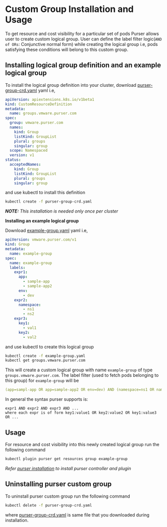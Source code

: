 # Custom Group Installation and Usage

To get resource and cost visibility for a particular set of pods Purser allows user to create custom logical group.
User can define the label filter logic(`AND of ORs`: Conjunctive normal form) while creating the logical group i.e, pods satisfying these conditions will belong to this custom group.

## Installing logical group definition and an example logical group

To install the logical group definition into your cluster, 
download [purser-group-crd.yaml](../cluster/artifacts/purser-group-crd.yaml) yaml i.e,
```yaml
apiVersion: apiextensions.k8s.io/v1beta1
kind: CustomResourceDefinition
metadata:
  name: groups.vmware.purser.com
spec:
  group: vmware.purser.com
  names:
    kind: Group
    listKind: GroupList
    plural: groups
    singular: group
  scope: Namespaced
  version: v1
status:
  acceptedNames:
    kind: Group
    listKind: GroupList
    plural: groups
    singular: group
```
and use kubectl to install this definition
```bash
kubectl create -f purser-group-crd.yaml
```
_**NOTE:** This installation is needed only once per cluster_

**Installing an example logical group**

Download [example-group.yaml](../cluster/artifacts/example-group.yaml) yaml i.e,
```yaml
apiVersion: vmware.purser.com/v1
kind: Group
metadata:
  name: example-group
spec:
  name: example-group
  labels:
    expr1:
      app:
        - sample-app
        - sample-app2
      env:
        - dev
    expr2:
      namespace:
        - ns1
        - ns2
    expr3:
      key1:
        - val1
      key2:
        - val2
```
and use kubectl to create this logical group
```bash
kubectl create -f example-group.yaml
kubectl get groups.vmware.purser.com
```

This will create a custom logical group with name `example-group` of type `groups.vmware.purser.com`.
The label filter (used to fetch pods belonging to this group) for `example-group` will be
```yaml
(app=sampl-app OR app=sample-app2 OR env=dev) AND (namespace=ns1 OR namespace=ns2) AND (key1=val1 OR key2=val2)
```

In general the syntax purser supports is:

```
expr1 AND expr2 AND expr3 AND ...
where each expr is of form key1:value1 OR key2:value2 OR key1:value3 OR ...
```

## Usage
For resource and cost visibility into this newly created logical group run the following command
```bash
kubectl plugin purser get resources group example-group
```
_Refer [purser installation](../README.md#installation) to install purser controller and plugin_ 

## Uninstalling purser custom group
To uninstall purser custom group run the following command
```bash
kubectl delete -f purser-group-crd.yaml
```
where [purser-group-crd.yaml](../cluster/artifacts/purser-group-crd.yaml) is same file that you downloaded during installation.